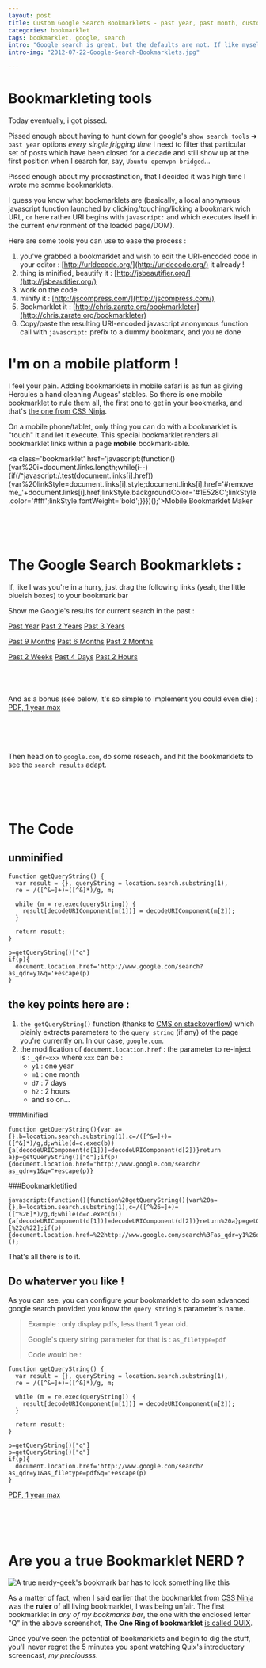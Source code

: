 ```yaml
---
layout: post
title: Custom Google Search Bookmarklets - past year, past month, custom range
categories: bookmarklet
tags: bookmarklet, google, search
intro: "Google search is great, but the defaults are not. If like myself you happen to google every two minutes for some answer to a Tech problem, you most certainly happen to spend like 10 friggin seconds huntig down for the `show search tools` ➔ `past year` option.<br /><br /><strong>Use Case:</strong> use bookmarklets to fix that ! Don't let google candy drive you nuts, dont let google tell you that '1 month' is a better time-based search option than '3 months' !!<br/><br/>Logo stolen from awesome graphic designer James Cook from ToonRefugee : http://toonrefugee.com/toonblog/google-cartoons/google-is-evil"
intro-img: "2012-07-22-Google-Search-Bookmarklets.jpg"

---
```



# Bookmarkleting tools

Today eventually, i got pissed.

Pissed enough about having to hunt down for google's `show search tools`
➔ `past year` options *every single frigging time* I need to filter that
particular set of posts which have been closed for a decade and still
show up at the first position when I search for, say, `Ubuntu openvpn
bridged`...

Pissed enough about my procrastination, that I decided it was high time
I wrote me somme bookmarklets.

I guess you know what bookmarklets are (basically, a local anonymous
javascript function launched by clicking/touching/licking a bookmark
wich URL, or here rather URI begins with `javascript:` and which
executes itself in the current environment of the loaded page/DOM).

Here are some tools you can use to ease the process :

1. you've grabbed a bookmarklet and wish to edit the URI-encoded code in
your editor : [http://urldecode.org/](http://urldecode.org/) it already
!
2. thing is minified, beautify it : [http://jsbeautifier.org/](http://jsbeautifier.org/)
3. work on the code
4. minify it : [http://jscompress.com/](http://jscompress.com/)
5. Bookmarklet it : [http://chris.zarate.org/bookmarkleter](http://chris.zarate.org/bookmarkleter)
6. Copy/paste the resulting URI-encoded javascript anonymous function
call with `javascript:` prefix to a dummy bookmark, and you're done

# I'm on a mobile platform !

I feel your pain. Adding bookmarklets in mobile safari is as fun as
giving Hercules a hand cleaning Augeas' stables. So there is one mobile
bookmarklet to rule them all, the first one to get in your bookmarks,
and that's [the one from CSS Ninja](http://www.thecssninja.com/javascript/iphone-bookmarklet).

On a mobile phone/tablet, only thing you can do with a bookmarklet is
"touch" it and let it execute. This special bookmarklet renders all
bookmarklet links within a page **mobile** bookmark-able.

<a class='bookmarklet' href='javascript:(function(){var%20i=document.links.length;while(i--){if(/^javascript:/.test(document.links[i].href)){var%20linkStyle=document.links[i].style;document.links[i].href='#removeme_'+document.links[i].href;linkStyle.backgroundColor='#1E528C';linkStyle.color='#fff';linkStyle.fontWeight='bold';}}})();'>Mobile Bookmarklet Maker</a>

<br/><br/><br/>

# The Google Search Bookmarklets :

If, like I was you're in a hurry, just drag the following links (yeah,
the little blueish boxes) to your
bookmark bar

Show me Google's results for current search in the past :


<a class='bookmarklet' href='javascript:(function(){function%20getQueryString(){var%20a={},b=location.search.substring(1),c=/([^%26=]+)=([^%26]*)/g,d;while(d=c.exec(b)){a[decodeURIComponent(d[1])]=decodeURIComponent(d[2])}return%20a}p=getQueryString()[%22q%22];if(p){document.location.href=%22http://www.google.com/search%3Fas_qdr=y1%26q=%22+escape(p)}})();'>Past Year</a>
<a class='bookmarklet' href='javascript:(function(){function%20getQueryString(){var%20a={},b=location.search.substring(1),c=/([^%26=]+)=([^%26]*)/g,d;while(d=c.exec(b)){a[decodeURIComponent(d[1])]=decodeURIComponent(d[2])}return%20a}p=getQueryString()[%22q%22];if(p){document.location.href=%22http://www.google.com/search%3Fas_qdr=y2%26q=%22+escape(p)}})();'>Past 2 Years</a>
<a class='bookmarklet' href='javascript:(function(){function%20getQueryString(){var%20a={},b=location.search.substring(1),c=/([^%26=]+)=([^%26]*)/g,d;while(d=c.exec(b)){a[decodeURIComponent(d[1])]=decodeURIComponent(d[2])}return%20a}p=getQueryString()[%22q%22];if(p){document.location.href=%22http://www.google.com/search%3Fas_qdr=y3%26q=%22+escape(p)}})();'>Past 3 Years</a>


<a class='bookmarklet' href='javascript:(function(){function%20getQueryString(){var%20a={},b=location.search.substring(1),c=/([^%26=]+)=([^%26]*)/g,d;while(d=c.exec(b)){a[decodeURIComponent(d[1])]=decodeURIComponent(d[2])}return%20a}p=getQueryString()[%22q%22];if(p){document.location.href=%22http://www.google.com/search%3Fas_qdr=m9%26q=%22+escape(p)}})();'>Past 9 Months</a>
<a class='bookmarklet' href='javascript:(function(){function%20getQueryString(){var%20a={},b=location.search.substring(1),c=/([^%26=]+)=([^%26]*)/g,d;while(d=c.exec(b)){a[decodeURIComponent(d[1])]=decodeURIComponent(d[2])}return%20a}p=getQueryString()[%22q%22];if(p){document.location.href=%22http://www.google.com/search%3Fas_qdr=m6%26q=%22+escape(p)}})();'>Past 6 Months</a>
<a class='bookmarklet' href='javascript:(function(){function%20getQueryString(){var%20a={},b=location.search.substring(1),c=/([^%26=]+)=([^%26]*)/g,d;while(d=c.exec(b)){a[decodeURIComponent(d[1])]=decodeURIComponent(d[2])}return%20a}p=getQueryString()[%22q%22];if(p){document.location.href=%22http://www.google.com/search%3Fas_qdr=m2%26q=%22+escape(p)}})();'>Past 2 Months</a>

<a class='bookmarklet' href='javascript:(function(){function%20getQueryString(){var%20a={},b=location.search.substring(1),c=/([^%26=]+)=([^%26]*)/g,d;while(d=c.exec(b)){a[decodeURIComponent(d[1])]=decodeURIComponent(d[2])}return%20a}p=getQueryString()[%22q%22];if(p){document.location.href=%22http://www.google.com/search%3Fas_qdr=w2%26q=%22+escape(p)}})();'>Past 2 Weeks</a>
<a class='bookmarklet' href='javascript:(function(){function%20getQueryString(){var%20a={},b=location.search.substring(1),c=/([^%26=]+)=([^%26]*)/g,d;while(d=c.exec(b)){a[decodeURIComponent(d[1])]=decodeURIComponent(d[2])}return%20a}p=getQueryString()[%22q%22];if(p){document.location.href=%22http://www.google.com/search%3Fas_qdr=d4%26q=%22+escape(p)}})();'>Past 4 Days</a>
<a class='bookmarklet' href='javascript:(function(){function%20getQueryString(){var%20a={},b=location.search.substring(1),c=/([^%26=]+)=([^%26]*)/g,d;while(d=c.exec(b)){a[decodeURIComponent(d[1])]=decodeURIComponent(d[2])}return%20a}p=getQueryString()[%22q%22];if(p){document.location.href=%22http://www.google.com/search%3Fas_qdr=h2%26q=%22+escape(p)}})();'>Past 2 Hours</a>
<br/><br/><br/><br/><br/>
And as a bonus (see below, it's so simple to implement you could even
die) :
<br/>
<a class='bookmarklet' href='javascript:(function(){function%20getQueryString(){var%20a={},b=location.search.substring(1),c=/([^%26=]+)=([^%26]*)/g,d;while(d=c.exec(b)){a[decodeURIComponent(d[1])]=decodeURIComponent(d[2])}return%20a}p=getQueryString()[%22q%22];if(p){document.location.href=%22http://www.google.com/search%3Fas_qdr=y1%26as_filetype=pdf%26q=%22+escape(p)}})();'>PDF, 1 year max</a>
<br/><br/><br/><br/><br/>

Then head on to `google.com`, do some reseach, and hit the bookmarklets
to see the `search results` adapt.

<br/><br/><br/>

# The Code

## unminified

    function getQueryString() {
      var result = {}, queryString = location.search.substring(1),
      re = /([^&=]+)=([^&]*)/g, m;

      while (m = re.exec(queryString)) {
        result[decodeURIComponent(m[1])] = decodeURIComponent(m[2]);
      }

      return result;
    }

    p=getQueryString()["q"]
    if(p){
      document.location.href='http://www.google.com/search?as_qdr=y1&q='+escape(p)
    }

## the key points here are :

1. `the getQueryString()` function (thanks to [CMS on stackoverflow](http://stackoverflow.com/a/647272/474526)) which plainly extracts parameters to the `query string` (if any) of the page you're currently on. In our case, `google.com`.
2. the modification of `document.location.href` : the parameter to
re-inject is : `_qdr=xxx` where `xxx` can be :
    * `y1` : one year
    * `m1` : one month
    * `d7` : 7 days
    * `h2` : 2 hours
    * and so on...

###Minified

    function getQueryString(){var a={},b=location.search.substring(1),c=/([^&=]+)=([^&]*)/g,d;while(d=c.exec(b)){a[decodeURIComponent(d[1])]=decodeURIComponent(d[2])}return a}p=getQueryString()["q"];if(p){document.location.href="http://www.google.com/search?as_qdr=y1&q="+escape(p)}

###Bookmarkletified

    javascript:(function(){function%20getQueryString(){var%20a={},b=location.search.substring(1),c=/([^%26=]+)=([^%26]*)/g,d;while(d=c.exec(b)){a[decodeURIComponent(d[1])]=decodeURIComponent(d[2])}return%20a}p=getQueryString()[%22q%22];if(p){document.location.href=%22http://www.google.com/search%3Fas_qdr=y1%26q=%22+escape(p)}})();

That's all there is to it.

## Do whaterver you like !

As you can see, you can configure your bookmarklet to do som advanced
google search provided you know the `query string`'s parameter's name.

>Example : only display pdfs, less thant 1 year old.
>
>Google's query string parameter for that is : `as_filetype=pdf`
>
>Code would be :


    function getQueryString() {
      var result = {}, queryString = location.search.substring(1),
      re = /([^&=]+)=([^&]*)/g, m;

      while (m = re.exec(queryString)) {
        result[decodeURIComponent(m[1])] = decodeURIComponent(m[2]);
      }

      return result;
    }

    p=getQueryString()["q"]
    p=getQueryString()["q"]
    if(p){
      document.location.href='http://www.google.com/search?as_qdr=y1&as_filetype=pdf&q='+escape(p)
    }



<a class='bookmarklet' href='javascript:(function(){function%20getQueryString(){var%20a={},b=location.search.substring(1),c=/([^%26=]+)=([^%26]*)/g,d;while(d=c.exec(b)){a[decodeURIComponent(d[1])]=decodeURIComponent(d[2])}return%20a}p=getQueryString()[%22q%22];if(p){document.location.href=%22http://www.google.com/search%3Fas_qdr=y1%26as_filetype=pdf%26q=%22+escape(p)}})();'>PDF, 1 year max</a>
<br/><br/><br/><br/><br/>

# Are you a true Bookmarklet NERD ?



![A true nerdy-geek's bookmark bar has to look something like this](img/covers/2007-07-22-bookmarkbar.png)

As a matter of fact, when I said earlier that the bookmarklet from
 [CSS Ninja](http://www.thecssninja.com/javascript/iphone-bookmarklet)
 was the **ruler** of all living bookmarklet, I was being unfair. The
 first bookmarklet in *any of my bookmarks bar*, the one with the
 enclosed letter "Q" in the above screenshot, **The One Ring of bookmarklet** [is called QUIX](http://www.quixapp.com/).
 
 Once you've seen the potential of bookmarklets and begin to dig the
 stuff, you'll never regret the 5 minutes you spent watching Quix's
 introductory screencast, *my preciousss*.

